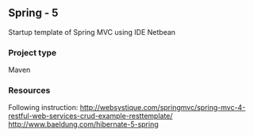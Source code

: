 ## Spring - 5 
Startup template of Spring MVC using IDE Netbean
### Project type
Maven
### Resources 
Following instruction: http://websystique.com/springmvc/spring-mvc-4-restful-web-services-crud-example-resttemplate/
http://www.baeldung.com/hibernate-5-spring
